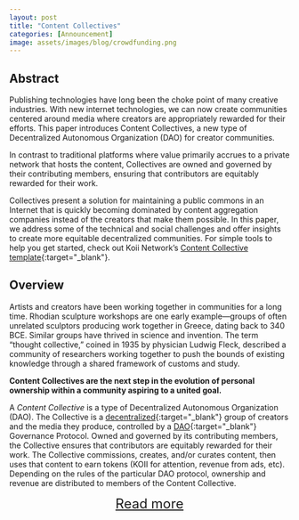 ```yaml
---
layout: post
title: "Content Collectives"
categories: [Announcement]
image: assets/images/blog/crowdfunding.png
---
```


## Abstract

Publishing technologies have long been the choke point of many creative industries. With new internet technologies, we can now create communities centered around media where creators are appropriately rewarded for their efforts. This paper introduces Content Collectives, a new type of Decentralized Autonomous Organization (DAO) for creator communities.

In contrast to traditional platforms where value primarily accrues to a private network that hosts the content, Collectives are owned and governed by their contributing members, ensuring that contributors are equitably rewarded for their work.

Collectives present a solution for maintaining a public commons in an Internet that is quickly becoming dominated by content aggregation companies instead of the creators that make them possible. In this paper, we address some of the technical and social challenges and offer insights to create more equitable decentralized communities. For simple tools to help you get started, check out Koii Network’s [Content Collective template](https://koii.me/contentcollective){:target="\_blank"}.

## Overview

Artists and creators have been working together in communities for a long time. Rhodian sculpture workshops are one early example—groups of often unrelated sculptors producing work together in Greece, dating back to 340 BCE. Similar groups have thrived in science and invention. The term “thought collective,” coined in 1935 by physician Ludwig Fleck, described a community of researchers working together to push the bounds of existing knowledge through a shared framework of customs and study.

**Content Collectives are the next step in the evolution of personal ownership within a community aspiring to a united goal.**

A _Content Collective_ is a type of Decentralized Autonomous Organization (DAO). The Collective is a [decentralized](https://en.wikipedia.org/wiki/Decentralization){:target="\_blank"} group of creators and the media they produce, controlled by a [DAO](https://docs.google.com/document/d/1n-n3C4BjWheY02r-Cd8zEbwvFA-AMVxvE5uT7oScFuQ/edit#heading=h.yu3q8wm7j8ll){:target="\_blank"} Governance Protocol. Owned and governed by its contributing members, the Collective ensures that contributors are equitably rewarded for their work. The Collective commissions, creates, and/or curates content, then uses that content to earn tokens (KOII for attention, revenue from ads, etc). Depending on the rules of the particular DAO protocol, ownership and revenue are distributed to members of the Content Collective.

<div class="more" style="text-align: center;">
<a href="/Content-Collectives-Paper.html" id="myBtn" style="font-size: 1.5rem;">Read more</a>
</div>
